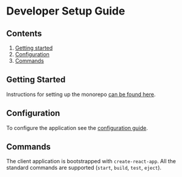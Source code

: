 # Developer Setup Guide

## Contents

1. [Getting started](#getting-started)
1. [Configuration](#configuration)
1. [Commands](#commands)

## Getting Started
Instructions for setting up the monorepo [can be found here](../../docs).

## Configuration

To configure the application see the [configuration guide](./config_guide.md).

## Commands

The client application is bootstrapped with `create-react-app`. All the standard commands are supported (`start`, `build`, `test`, `eject`).
